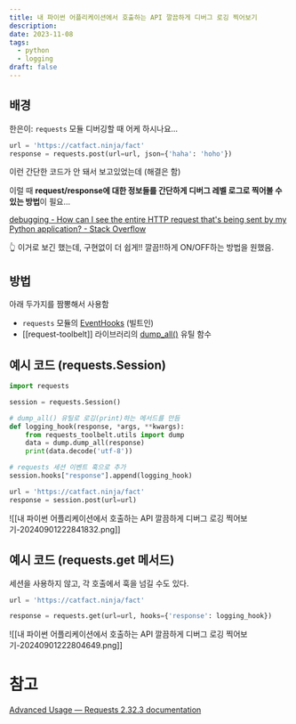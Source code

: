 ```yaml
---
title: 내 파이썬 어플리케이션에서 호출하는 API 깔끔하게 디버그 로깅 찍어보기
description: 
date: 2023-11-08
tags:
  - python
  - logging
draft: false
---
```


## 배경

한은이: `requests` 모듈 디버깅할 때 어케 하시나요…

```python
url = 'https://catfact.ninja/fact'
response = requests.post(url=url, json={'haha': 'hoho'})
```

이런 간단한 코드가 안 돼서 보고있었는데 (해결은 함)

이럴 때 **request/response에 대한 정보들를 간단하게 디버그 레벨 로그로 찍어볼 수 있는 방법**이 필요…

[debugging - How can I see the entire HTTP request that's being sent by my Python application? - Stack Overflow](https://stackoverflow.com/questions/10588644/how-can-i-see-the-entire-http-request-thats-being-sent-by-my-python-application)

👆 이거로 보긴 했는데, 구현없이 더 쉽게!! 깔끔!!하게 ON/OFF하는 방법을 원했음.

## 방법

아래 두가지를 짬뽕해서 사용함

- `requests` 모듈의 [EventHooks](https://requests.readthedocs.io/en/latest/user/advanced/#event-hooks) (빌트인)
- [[request-toolbelt]] 라이브러리의 [dump_all()](https://toolbelt.readthedocs.io/en/latest/dumputils.html#requests_toolbelt.utils.dump.dump_all) 유틸 함수

## 예시 코드 (requests.Session)

```python
import requests

session = requests.Session()

# dump_all() 유틸로 로깅(print)하는 메서드를 만듬
def logging_hook(response, *args, **kwargs):
	from requests_toolbelt.utils import dump
	data = dump.dump_all(response)
	print(data.decode('utf-8'))

# requests 세션 이벤트 훅으로 추가
session.hooks["response"].append(logging_hook)

url = 'https://catfact.ninja/fact'
response = session.post(url=url)
```

![[내 파이썬 어플리케이션에서 호출하는 API 깔끔하게 디버그 로깅 찍어보기-20240901222841832.png]]

## 예시 코드 (requests.get 메서드)

세션을 사용하지 않고, 각 호출에서 훅을 넘길 수도 있다.

```python
url = 'https://catfact.ninja/fact'

response = requests.get(url=url, hooks={'response': logging_hook})
```

![[내 파이썬 어플리케이션에서 호출하는 API 깔끔하게 디버그 로깅 찍어보기-20240901222804649.png]]
# 참고
[Advanced Usage — Requests 2.32.3 documentation](https://requests.readthedocs.io/en/latest/user/advanced/#event-hooks)